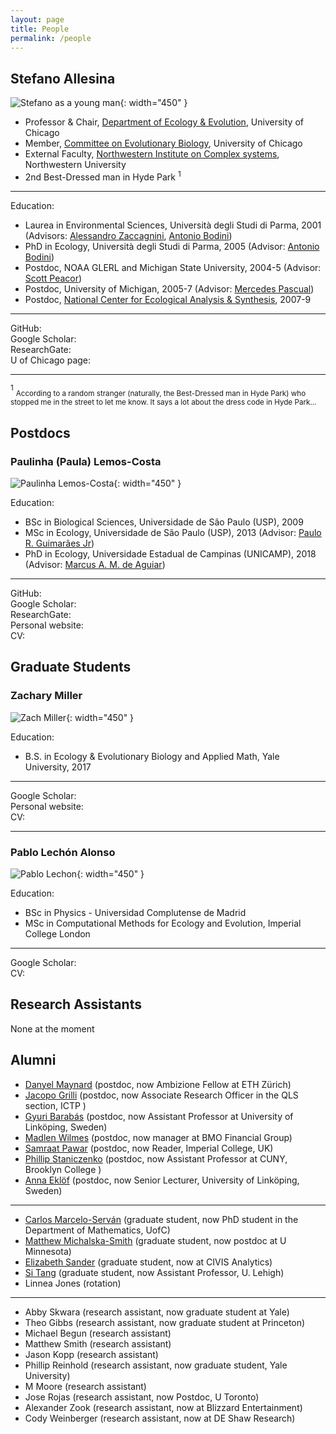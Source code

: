 ```yaml
---
layout: page
title: People
permalink: /people
---
```


## Stefano Allesina

![Stefano as a young man](/assets/img/stefano_kid.JPG){: width="450" }

* Professor & Chair, [Department of Ecology & Evolution](https://ecologyandevolution.uchicago.edu/), University of Chicago
* Member, [Committee on Evolutionary Biology](https://evbio.uchicago.edu/), University of Chicago
* External Faculty, [Northwestern Institute on Complex systems](https://www.nico.northwestern.edu/), Northwestern University
* 2nd Best-Dressed man in Hyde Park $^1$

*** 

Education:
- Laurea in Environmental Sciences, Università degli Studi di Parma, 2001 (Advisors: [Alessandro Zaccagnini](http://people.dmi.unipr.it/alessandro.zaccagnini/), [Antonio Bodini](https://scholar.google.com/citations?user=WYphSZgAAAAJ&hl=en)) 
- PhD in Ecology, Università degli Studi di Parma, 2005 (Advisor: [Antonio Bodini](https://scholar.google.com/citations?user=WYphSZgAAAAJ&hl=en))
- Postdoc, NOAA GLERL and Michigan State University, 2004-5 (Advisor: [Scott Peacor](https://www.canr.msu.edu/people/scott_peacor))
- Postdoc, University of Michigan, 2005-7 (Advisor: [Mercedes Pascual](https://voices.uchicago.edu/mercedespascual/))
- Postdoc, [National Center for Ecological Analysis & Synthesis](https://www.nceas.ucsb.edu/), 2007-9


***

GitHub: <a href="https://www.github.com/StefanoAllesina" target="_blank"><i class="fa fa-github" aria-hidden="true"></i></a> <br>
Google Scholar: <a href="https://scholar.google.com/citations?user=14DTOacAAAAJ&hl=en" target="_blank"><i class="fa fa-graduation-cap" aria-hidden="true"></i></a><br>
ResearchGate: <a href="https://www.researchgate.net/profile/Stefano-Allesina" target="_blank"><i class="fa fa-university" aria-hidden="true"></i></a><br>
U of Chicago page: <a href="https://ecologyandevolution.uchicago.edu/faculty/stefano-allesina-phd" target="_blank"><i class="fa fa-address-card" aria-hidden="true"></i></a>

***

$^1$ <sub>According to a random stranger (naturally, the Best-Dressed man in Hyde Park) who stopped me in the street to let me know. It says a lot about the dress code in Hyde Park...<sub>

## Postdocs

### Paulinha (Paula) Lemos-Costa

![Paulinha Lemos-Costa](/assets/img/paulinha.jpg){: width="450" }


Education:
- BSc in Biological Sciences, Universidade de São Paulo (USP), 2009
- MSc in Ecology, Universidade de São Paulo (USP), 2013 (Advisor: [Paulo R. Guimarães Jr](http://guimaraeslab.weebly.com/))
- PhD in Ecology, Universidade Estadual de Campinas (UNICAMP), 2018 (Advisor: [Marcus A. M. de Aguiar](https://sites.ifi.unicamp.br/aguiar/en/))

***

GitHub: <a href="https://github.com/paulinhalemos" target="_blank"><i class="fa fa-github" aria-hidden="true"></i></a> <br>
Google Scholar: <a href="https://scholar.google.com/citations?user=nyZK59UAAAAJ&hl=pt-BR" target="_blank"><i class="fa fa-graduation-cap" aria-hidden="true"></i></a><br>
ResearchGate: <a href="https://www.researchgate.net/profile/Paula-Lemos-Costa" target="_blank"><i class="fa fa-university" aria-hidden="true"></i></a><br>
Personal website: <a href="https://lemoscosta.weebly.com/" target="_blank"><i class="fa fa-globe" aria-hidden="true"></i></a><br>
CV: <a href="assets/img/Lemos-Costa_CV.pdf" target="_blank"><i class="fa fa-file" aria-hidden="true"></i></a>

## Graduate Students

### Zachary Miller

![Zach Miller](/assets/img/zach.jpg){: width="450" }

Education:
- B.S. in Ecology & Evolutionary Biology and Applied Math, Yale University, 2017

*** 

Google Scholar: <a href="https://scholar.google.com/citations?user=0IL4BlIAAAAJ" target="_blank"><i class="fa fa-graduation-cap" aria-hidden="true"></i></a><br>
Personal website: <a href="https://zacharyrmiller.netlify.app/" target="_blank"><i class="fa fa-globe" aria-hidden="true"></i></a><br>
CV: <a href="assets/img/Zach_Miller_CV_9_2021.pdf" target="_blank"><i class="fa fa-file" aria-hidden="true"></i></a>

*** 

### Pablo Lechón Alonso

![Pablo Lechon](/assets/img/pablo.jpg){: width="450" }


Education:
- BSc in Physics - Universidad Complutense de Madrid
- MSc in Computational Methods for Ecology and Evolution, Imperial College London

***

Google Scholar: <a href="https://scholar.google.com/citations?user=ZN7wwS8AAAAJ&hl=es&oi=ao" target="_blank"><i class="fa fa-graduation-cap" aria-hidden="true"></i></a><br>
CV: <a href="assets/img/Lechon_Alonso_CV.pdf" target="_blank"><i class="fa fa-file" aria-hidden="true"></i></a>

## Research Assistants

None at the moment

## Alumni

* [Danyel Maynard](https://www.maynardecology.com/) (postdoc, now  Ambizione Fellow at ETH Zürich)
* [Jacopo Grilli](https://jacopogrilli.github.io/) (postdoc, now Associate Research Officer in the QLS section, ICTP )
* [Gyuri Barabás](https://liu.se/en/employee/gyoba85) (postdoc, now Assistant Professor at University of Linköping, Sweden)
* [Madlen Wilmes](https://www.linkedin.com/in/madlen-wilmes-a4342078) (postdoc, now manager at BMO Financial Group)
* [Samraat Pawar](https://www.imperial.ac.uk/people/s.pawar) (postdoc, now Reader, Imperial College, UK)
* [Phillip Staniczenko](https://www.brooklyn.cuny.edu/web/academics/faculty/faculty_profile.jsp?faculty=1398) (postdoc, now Assistant Professor at CUNY, Brooklyn College )
* [Anna Eklöf](https://liu.se/en/employee/annek49) (postdoc, now Senior Lecturer, University of Linköping, Sweden)

***

* [Carlos Marcelo-Serván](https://mathematics.uchicago.edu/people/profile/carlos-andres-marcelo-sevran/) (graduate student, now PhD student in the Department of Mathematics, UofC)
* [Matthew Michalska-Smith](https://michalska-smith.com/) (graduate student, now postdoc at U Minnesota)
* [Elizabeth Sander](http://www.elisander.com/about/) (graduate student, now at CIVIS Analytics)
* [Si Tang](https://www.lehigh.edu/~sit218/) (graduate student, now Assistant Professor, U. Lehigh)
* Linnea Jones (rotation)

***

* Abby Skwara (research assistant, now graduate student at Yale)
* Theo Gibbs (research assistant, now graduate student at Princeton)
* Michael Begun (research assistant)
* Matthew Smith (research assistant)
* Jason Kopp (research assistant)
* Phillip Reinhold (research assistant, now graduate student, Yale University)
* M Moore (research assistant)
* Jose Rojas (research assistant, now Postdoc, U Toronto)
* Alexander Zook (research assistant, now at Blizzard Entertainment)
* Cody Weinberger (research assistant, now at DE Shaw Research)
